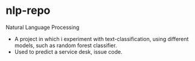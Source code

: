 # nlp-repo
Natural Language Processing
- A project in which i experiment with text-classification, using different models, such as random forest classifier.
- Used to predict a service desk, issue code.
